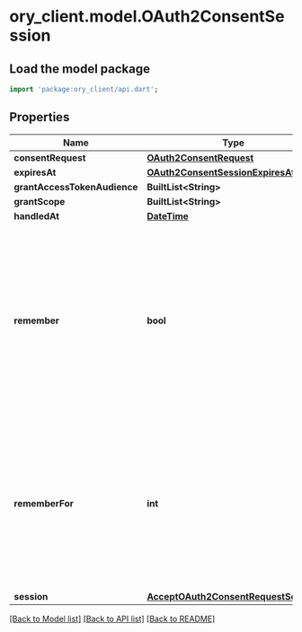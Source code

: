 # ory_client.model.OAuth2ConsentSession

## Load the model package
```dart
import 'package:ory_client/api.dart';
```

## Properties
Name | Type | Description | Notes
------------ | ------------- | ------------- | -------------
**consentRequest** | [**OAuth2ConsentRequest**](OAuth2ConsentRequest.md) |  | [optional] 
**expiresAt** | [**OAuth2ConsentSessionExpiresAt**](OAuth2ConsentSessionExpiresAt.md) |  | [optional] 
**grantAccessTokenAudience** | **BuiltList&lt;String&gt;** |  | [optional] 
**grantScope** | **BuiltList&lt;String&gt;** |  | [optional] 
**handledAt** | [**DateTime**](DateTime.md) |  | [optional] 
**remember** | **bool** | Remember Consent  Remember, if set to true, tells ORY Hydra to remember this consent authorization and reuse it if the same client asks the same user for the same, or a subset of, scope. | [optional] 
**rememberFor** | **int** | Remember Consent For  RememberFor sets how long the consent authorization should be remembered for in seconds. If set to `0`, the authorization will be remembered indefinitely. | [optional] 
**session** | [**AcceptOAuth2ConsentRequestSession**](AcceptOAuth2ConsentRequestSession.md) |  | [optional] 

[[Back to Model list]](../README.md#documentation-for-models) [[Back to API list]](../README.md#documentation-for-api-endpoints) [[Back to README]](../README.md)


